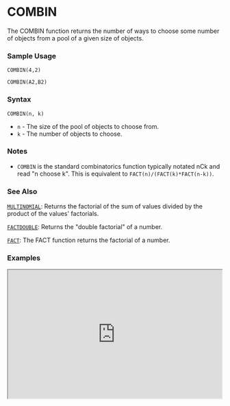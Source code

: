 # COMBIN

The COMBIN function returns the number of ways to choose some number of objects from a pool of a given size of objects.

### Sample Usage

`COMBIN(4,2)`

`COMBIN(A2,B2)`

### Syntax

`COMBIN(n, k)`

* `n` - The size of the pool of objects to choose from.
* `k` - The number of objects to choose.

### Notes

* `COMBIN` is the standard combinatorics function typically notated nCk and read "n choose k". This is equivalent to `FACT(n)/(FACT(k)*FACT(n-k))`.

### See Also

[`MULTINOMIAL`](https://support.google.com/docs/answer/3093429): Returns the factorial of the sum of values divided by the product of the values' factorials.

[`FACTDOUBLE`](https://support.google.com/docs/answer/3093414): Returns the "double factorial" of a number.

[`FACT`](https://support.google.com/docs/answer/3093412): The FACT function returns the factorial of a number.

### Examples

<iframe height="300" src="https://docs.google.com/spreadsheet/pub?key=0As3tAuweYU9QdF8tZGpwSEREa1FhdTRuR2dld1I2dlE&output=html" width="500"></iframe>
